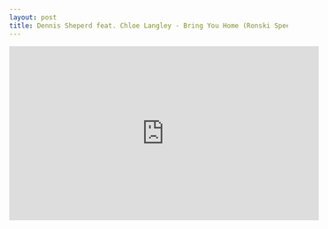 ```yaml
---
layout: post
title: Dennis Sheperd feat. Chloe Langley - Bring You Home (Ronski Speed Remix)
---
```

<iframe width="560" height="315" src="https://www.youtube.com/embed/hIyHkortrdw" frameborder="0" allowfullscreen></iframe>

